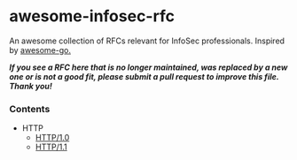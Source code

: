 # awesome-infosec-rfc
An awesome collection of RFCs relevant for InfoSec professionals. Inspired by [awesome-go.](https://github.com/avelino/awesome-go)

_**If you see a RFC here that is no longer maintained, was replaced by a new one or is not a good fit, please submit a pull request to improve this file. Thank you!**_

### **Contents**
* HTTP
  * [HTTP/1.0](https://tools.ietf.org/html/rfc1945)
  * [HTTP/1.1](https://tools.ietf.org/html/rfc2616)
